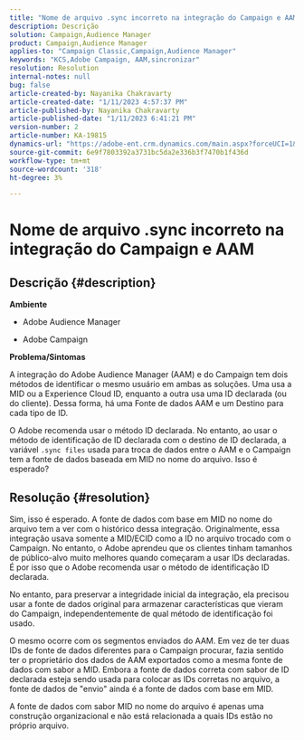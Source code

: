 ```yaml
---
title: "Nome de arquivo .sync incorreto na integração do Campaign e AAM"
description: Descrição
solution: Campaign,Audience Manager
product: Campaign,Audience Manager
applies-to: "Campaign Classic,Campaign,Audience Manager"
keywords: "KCS,Adobe Campaign, AAM,sincronizar"
resolution: Resolution
internal-notes: null
bug: false
article-created-by: Nayanika Chakravarty
article-created-date: "1/11/2023 4:57:37 PM"
article-published-by: Nayanika Chakravarty
article-published-date: "1/11/2023 6:41:21 PM"
version-number: 2
article-number: KA-19815
dynamics-url: "https://adobe-ent.crm.dynamics.com/main.aspx?forceUCI=1&pagetype=entityrecord&etn=knowledgearticle&id=473a7a0b-d191-ed11-aad1-6045bd006e5a"
source-git-commit: 6e9f7803392a3731bc5da2e336b3f7470b1f436d
workflow-type: tm+mt
source-wordcount: '318'
ht-degree: 3%

---
```


# Nome de arquivo .sync incorreto na integração do Campaign e AAM

## Descrição {#description}


<b>Ambiente</b>

- Adobe Audience Manager

- Adobe Campaign

<b>Problema/Sintomas</b>

A integração do Adobe Audience Manager (AAM) e do Campaign tem dois métodos de identificar o mesmo usuário em ambas as soluções. Uma usa a MID ou a Experience Cloud ID, enquanto a outra usa uma ID declarada (ou do cliente). Dessa forma, há uma Fonte de dados AAM e um Destino para cada tipo de ID.

O Adobe recomenda usar o método ID declarada. No entanto, ao usar o método de identificação de ID declarada com o destino de ID declarada, a variável `.sync files` usada para troca de dados entre o AAM e o Campaign tem a fonte de dados baseada em MID no nome do arquivo. Isso é esperado?


## Resolução {#resolution}


Sim, isso é esperado. A fonte de dados com base em MID no nome do arquivo tem a ver com o histórico dessa integração. Originalmente, essa integração usava somente a MID/ECID como a ID no arquivo trocado com o Campaign. No entanto, o Adobe aprendeu que os clientes tinham tamanhos de público-alvo muito melhores quando começaram a usar IDs declaradas. É por isso que o Adobe recomenda usar o método de identificação ID declarada.

No entanto, para preservar a integridade inicial da integração, ela precisou usar a fonte de dados original para armazenar características que vieram do Campaign, independentemente de qual método de identificação foi usado.

O mesmo ocorre com os segmentos enviados do AAM. Em vez de ter duas IDs de fonte de dados diferentes para o Campaign procurar, fazia sentido ter o proprietário dos dados de AAM exportados como a mesma fonte de dados com sabor a MID. Embora a fonte de dados correta com sabor de ID declarada esteja sendo usada para colocar as IDs corretas no arquivo, a fonte de dados de &quot;envio&quot; ainda é a fonte de dados com base em MID.

A fonte de dados com sabor MID no nome do arquivo é apenas uma construção organizacional e não está relacionada a quais IDs estão no próprio arquivo.
